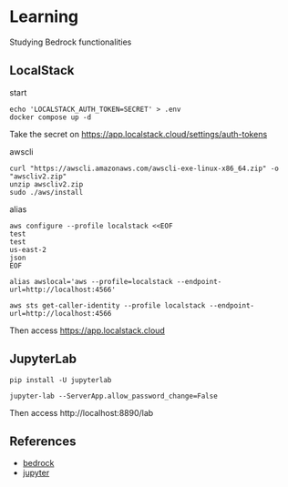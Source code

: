# Learning

Studying Bedrock functionalities


## LocalStack

start 
```shell
echo 'LOCALSTACK_AUTH_TOKEN=SECRET' > .env
docker compose up -d
```
Take the secret on https://app.localstack.cloud/settings/auth-tokens

awscli
```shell
curl "https://awscli.amazonaws.com/awscli-exe-linux-x86_64.zip" -o "awscliv2.zip"
unzip awscliv2.zip
sudo ./aws/install
```

alias
```shell
aws configure --profile localstack <<EOF
test
test
us-east-2
json
EOF

alias awslocal='aws --profile=localstack --endpoint-url=http://localhost:4566'

aws sts get-caller-identity --profile localstack --endpoint-url=http://localhost:4566
```

Then access https://app.localstack.cloud

## JupyterLab

```shell
pip install -U jupyterlab
```

```shell
jupyter-lab --ServerApp.allow_password_change=False
```
Then access http://localhost:8890/lab


## References
* [bedrock]()
* [jupyter](https://jupyter-server.readthedocs.io/en/latest/operators/public-server.html)